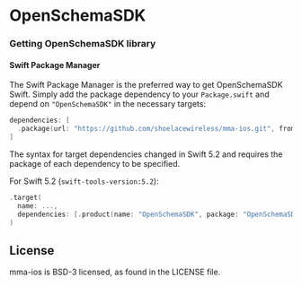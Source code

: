 # OpenSchemaSDK

### Getting OpenSchemaSDK library

#### Swift Package Manager

The Swift Package Manager is the preferred way to get OpenSchemaSDK Swift. Simply add the
package dependency to your `Package.swift` and depend on `"OpenSchemaSDK"` in the
necessary targets:

```swift
dependencies: [
  .package(url: "https://github.com/shoelacewireless/mma-ios.git", from: "x.x.x")
]
```

The syntax for target dependencies changed in Swift 5.2 and requires the package
of each dependency to be specified.

For Swift 5.2 (`swift-tools-version:5.2`):

```swift
.target(
  name: ...,
  dependencies: [.product(name: "OpenSchemaSDK", package: "OpenSchemaSDK")]
)
```

## License
mma-ios is BSD-3 licensed, as found in the LICENSE file.
